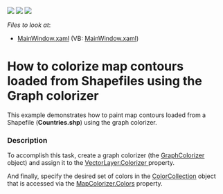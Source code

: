 <!-- default badges list -->
![](https://img.shields.io/endpoint?url=https://codecentral.devexpress.com/api/v1/VersionRange/128571226/13.1.4%2B)
[![](https://img.shields.io/badge/Open_in_DevExpress_Support_Center-FF7200?style=flat-square&logo=DevExpress&logoColor=white)](https://supportcenter.devexpress.com/ticket/details/E4719)
[![](https://img.shields.io/badge/📖_How_to_use_DevExpress_Examples-e9f6fc?style=flat-square)](https://docs.devexpress.com/GeneralInformation/403183)
<!-- default badges end -->
<!-- default file list -->
*Files to look at*:

* [MainWindow.xaml](./CS/GraphColorizer/MainWindow.xaml) (VB: [MainWindow.xaml](./VB/GraphColorizer/MainWindow.xaml))
<!-- default file list end -->
# How to colorize map contours loaded from Shapefiles using the Graph colorizer


<p>This example demonstrates how to paint map contours loaded from a Shapefile  (<strong>Countries.shp</strong>) using the graph colorizer. </p>


<h3>Description</h3>

<p>To accomplish this task, create a graph colorizer (the <a href="http://documentation.devexpress.com/#WPF/clsDevExpressXpfMapGraphColorizertopic"><u>GraphColorizer</u></a> object) and assign it to the <a href="https://documentation.devexpress.com/#WPF/DevExpressXpfMapVectorLayer_Colorizertopic">VectorLayer.Colorizer</a><u> </u> property.</p>
<p>And finally, specify the desired set of colors in the <a href="http://documentation.devexpress.com/#WPF/clsDevExpressXpfChartsColorCollectiontopic"><u>ColorCollection</u></a> object that is accessed via the <a href="http://documentation.devexpress.com/#WPF/DevExpressXpfMapMapColorizer_Colorstopic"><u>MapColorizer.Colors</u></a> property.</p>

<br/>


